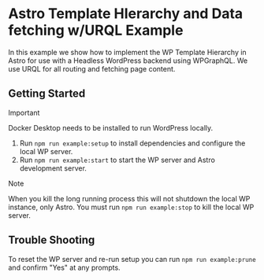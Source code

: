# Astro Template HIerarchy and Data fetching w/URQL Example

In this example we show how to implement the WP Template Hierarchy in Astro for use with a Headless WordPress backend using WPGraphQL. We use URQL for all routing and fetching page content.

## Getting Started

> [!IMPORTANT]
> Docker Desktop needs to be installed to run WordPress locally.

1. Run `npm run example:setup` to install dependencies and configure the local WP server.
2. Run `npm run example:start` to start the WP server and Astro development server.

> [!NOTE]
> When you kill the long running process this will not shutdown the local WP instance, only Astro. You must run `npm run example:stop` to kill the local WP server.

## Trouble Shooting

To reset the WP server and re-run setup you can run `npm run example:prune` and confirm "Yes" at any prompts.
